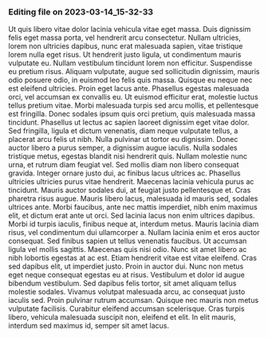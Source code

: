 

### Editing file on 2023-03-14_15-32-33

Ut quis libero vitae dolor lacinia vehicula vitae eget massa. Duis dignissim felis eget massa porta, vel hendrerit arcu consectetur. Nullam ultricies, lorem non ultricies dapibus, nunc erat malesuada sapien, vitae tristique lorem nulla eget risus. Ut hendrerit justo ligula, ut condimentum mauris vulputate eu. Nullam vestibulum tincidunt lorem non efficitur. Suspendisse eu pretium risus. Aliquam vulputate, augue sed sollicitudin dignissim, mauris odio posuere odio, in euismod leo felis quis massa. Quisque eu neque nec est eleifend ultricies. Proin eget lacus ante.
Phasellus egestas malesuada orci, vel accumsan ex convallis eu. Ut euismod efficitur erat, molestie luctus tellus pretium vitae. Morbi malesuada turpis sed arcu mollis, et pellentesque est fringilla. Donec sodales ipsum quis orci pretium, quis malesuada massa tincidunt. Phasellus ut lectus ac sapien laoreet dignissim eget vitae dolor. Sed fringilla, ligula et dictum venenatis, diam neque vulputate tellus, a placerat arcu felis ut nibh. Nulla pulvinar ut tortor eu dignissim. Donec auctor libero a purus semper, a dignissim augue iaculis. Nulla sodales tristique metus, egestas blandit nisi hendrerit quis.
Nullam molestie nunc urna, et rutrum diam feugiat vel. Sed mollis diam non libero consequat gravida. Integer ornare justo dui, ac finibus lacus ultrices ac. Phasellus ultricies ultricies purus vitae hendrerit. Maecenas lacinia vehicula purus ac tincidunt. Mauris auctor sodales dui, at feugiat justo pellentesque et. Cras pharetra risus augue. Mauris libero lacus, malesuada id mauris sed, sodales ultrices ante. Morbi faucibus, ante nec mattis imperdiet, nibh enim maximus elit, et dictum erat ante ut orci.
Sed lacinia lacus non enim ultrices dapibus. Morbi id turpis iaculis, finibus neque at, interdum metus. Mauris lacinia diam risus, vel condimentum dui ullamcorper a. Nullam lacinia enim et eros auctor consequat. Sed finibus sapien ut tellus venenatis faucibus. Ut accumsan ligula vel mollis sagittis. Maecenas quis nisi odio. Nunc sit amet libero ac nibh lobortis egestas at ac est.
Etiam hendrerit vitae est vitae eleifend. Cras sed dapibus elit, ut imperdiet justo. Proin in auctor dui. Nunc non metus eget neque consequat egestas eu at risus. Vestibulum et dolor id augue bibendum vestibulum. Sed dapibus felis tortor, sit amet aliquam tellus molestie sodales. Vivamus volutpat malesuada arcu, ac consequat justo iaculis sed. Proin pulvinar rutrum accumsan. Quisque nec mauris non metus vulputate facilisis. Curabitur eleifend accumsan scelerisque. Cras turpis libero, vehicula malesuada suscipit non, eleifend et elit. In elit mauris, interdum sed maximus id, semper sit amet lacus.


